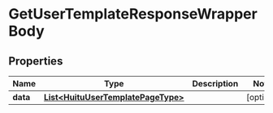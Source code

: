 

# GetUserTemplateResponseWrapperBody


## Properties

Name | Type | Description | Notes
------------ | ------------- | ------------- | -------------
**data** | [**List&lt;HuituUserTemplatePageType&gt;**](HuituUserTemplatePageType.md) |  |  [optional]




